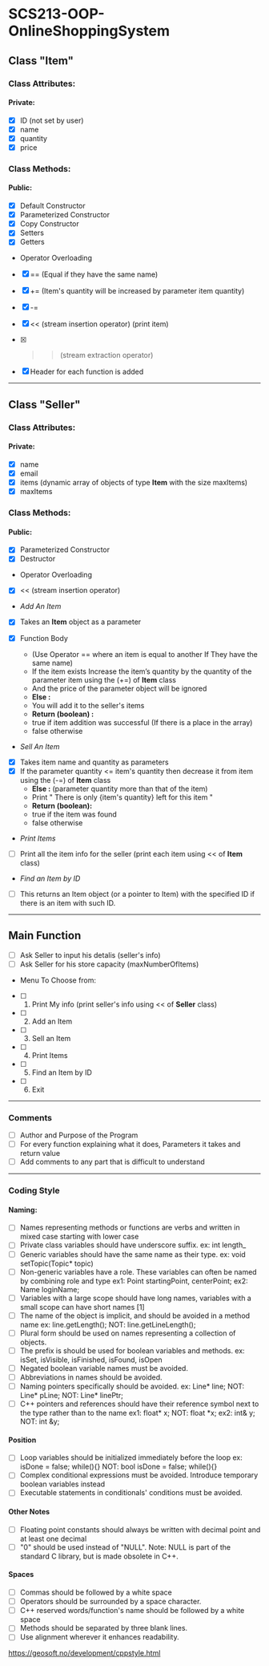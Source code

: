 # SCS213-OOP-OnlineShoppingSystem

## Class "Item"

### Class Attributes:

#### Private:

- [x] ID (not set by user)
- [x] name
- [x] quantity
- [x] price

### Class Methods:

#### Public:

- [x] Default Constructor
- [x] Parameterized Constructor
- [x] Copy Constructor
- [x] Setters
- [x] Getters
- Operator Overloading
- [x] == (Equal if they have the same name)
- [x] += (Item's quantity will be increased by parameter item quantity)
- [x] -=
- [x] << (stream insertion operator) (print item)
- [x] > > (stream extraction operator)

- [x] Header for each function is added

---

## Class "Seller"

### Class Attributes:

#### Private:

- [x] name
- [x] email
- [x] items (dynamic array of objects of type **Item** with the size maxItems)
- [x] maxItems

### Class Methods:

#### Public:

- [x] Parameterized Constructor
- [x] Destructor
- Operator Overloading
- [x] << (stream insertion operator)
- _Add An Item_
- [x] Takes an **Item** object as a parameter
- [x] Function Body

  - (Use Operator == where an item is equal to another If They have the same name)
  - If the item exists Increase the item’s quantity by the quantity of the parameter item using the (+=) of **Item** class
  - And the price of the parameter object will be ignored
  - **Else :**
  - You will add it to the seller's items
  - **Return (boolean) :**
  - true if item addition was successful (If there is a place in the array)
  - false otherwise

- _Sell An Item_
- [x] Takes item name and quantity as parameters
- [x] If the parameter quantity <= item's quantity then decrease it from item using the (-=) of **Item** class
  - **Else :** (parameter quantity more than that of the item)
  - Print " There is only {item's quantity} left for this item "
  - **Return (boolean):**
  - true if the item was found
  - false otherwise
- _Print Items_
- [ ] Print all the item info for the seller (print each item using << of **Item** class)

- _Find an Item by ID_
- [ ] This returns an Item object (or a pointer to Item) with the specified ID if there is an item with such ID.

---

## Main Function

- [ ] Ask Seller to input his detalis (seller's info)
- [ ] Ask Seller for his store capacity (maxNumberOfItems)
- Menu To Choose from:
- [ ] 1. Print My info (print seller's info using << of **Seller** class)
- [ ] 2. Add an Item
- [ ] 3. Sell an Item
- [ ] 4. Print Items
- [ ] 5. Find an Item by ID
- [ ] 6. Exit

---

### Comments

- [ ] Author and Purpose of the Program
- [ ] For every function explaining what it does, Parameters it takes and return value
- [ ] Add comments to any part that is difficult to understand

---

### Coding Style

#### Naming:

- [ ] Names representing methods or functions are verbs and written in mixed case starting with lower case
- [ ] Private class variables should have underscore suffix. ex: int length\_
- [ ] Generic variables should have the same name as their type. ex: void setTopic(Topic\* topic)
- [ ] Non-generic variables have a role. These variables can often be named by combining role and type ex1: Point startingPoint, centerPoint; ex2: Name loginName;
- [ ] Variables with a large scope should have long names, variables with a small scope can have short names [1]
- [ ] The name of the object is implicit, and should be avoided in a method name ex: line.getLength(); NOT: line.getLineLength();
- [ ] Plural form should be used on names representing a collection of objects.
- [ ] The prefix is should be used for boolean variables and methods. ex: isSet, isVisible, isFinished, isFound, isOpen
- [ ] Negated boolean variable names must be avoided.
- [ ] Abbreviations in names should be avoided.
- [ ] Naming pointers specifically should be avoided. ex: Line* line; NOT: Line* pLine; NOT: Line\* linePtr;
- [ ] C++ pointers and references should have their reference symbol next to the type rather than to the name ex1: float* x; NOT: float *x; ex2: int& y; NOT: int &y;

#### Position

- [ ] Loop variables should be initialized immediately before the loop ex: isDone = false; while(){} NOT: bool isDone = false; while(){}
- [ ] Complex conditional expressions must be avoided. Introduce temporary boolean variables instead
- [ ] Executable statements in conditionals' conditions must be avoided.

#### Other Notes

- [ ] Floating point constants should always be written with decimal point and at least one decimal
- [ ] "0" should be used instead of "NULL". Note: NULL is part of the standard C library, but is made obsolete in C++.

#### Spaces

- [ ] Commas should be followed by a white space
- [ ] Operators should be surrounded by a space character.
- [ ] C++ reserved words/function's name should be followed by a white space
- [ ] Methods should be separated by three blank lines.
- [ ] Use alignment wherever it enhances readability.

https://geosoft.no/development/cppstyle.html
